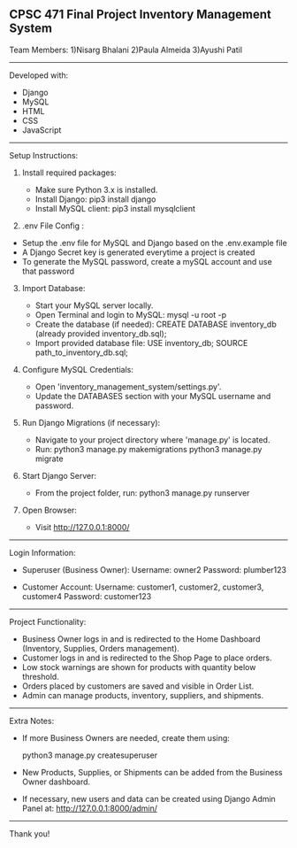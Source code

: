 CPSC 471 Final Project
Inventory Management System
---------------------------------------

Team Members:
1)Nisarg Bhalani
2)Paula Almeida
3)Ayushi Patil

---------------------------------------

Developed with:
- Django
- MySQL
- HTML
- CSS
- JavaScript

---------------------------------------
Setup Instructions:

1. Install required packages:
   - Make sure Python 3.x is installed.
   - Install Django:
     pip3 install django
   - Install MySQL client:
     pip3 install mysqlclient

2. .env File Config :
  - Setup the .env file for MySQL and Django based on the .env.example file
  - A Django Secret key is generated everytime a project is created
  - To generate the MySQL password, create a mySQL account and use that password


3. Import Database:
   - Start your MySQL server locally.
   - Open Terminal and login to MySQL:
     mysql -u root -p
   - Create the database (if needed):
     CREATE DATABASE inventory_db (already provided inventory_db.sql);
   - Import provided database file:
     USE inventory_db;
     SOURCE path_to_inventory_db.sql;

4. Configure MySQL Credentials:
   - Open 'inventory_management_system/settings.py'.
   - Update the DATABASES section with your MySQL username and password.

5. Run Django Migrations (if necessary):
   - Navigate to your project directory where 'manage.py' is located.
   - Run:
     python3 manage.py makemigrations
     python3 manage.py migrate

6. Start Django Server:
   - From the project folder, run:
     python3 manage.py runserver

7. Open Browser:
   - Visit http://127.0.0.1:8000/

---------------------------------------
Login Information:

- Superuser (Business Owner):
  Username: owner2
  Password: plumber123

- Customer Account:
  Username: customer1, customer2, customer3, customer4
  Password: customer123

---------------------------------------
Project Functionality:

- Business Owner logs in and is redirected to the Home Dashboard (Inventory, Supplies, Orders management).
- Customer logs in and is redirected to the Shop Page to place orders.
- Low stock warnings are shown for products with quantity below threshold.
- Orders placed by customers are saved and visible in Order List.
- Admin can manage products, inventory, suppliers, and shipments.

---------------------------------------
Extra Notes:

- If more Business Owners are needed, create them using:

  python3 manage.py createsuperuser

- New Products, Supplies, or Shipments can be added from the Business Owner dashboard.
- If necessary, new users and data can be created using Django Admin Panel at:
  http://127.0.0.1:8000/admin/
  
---------------------------------------
Thank you!


